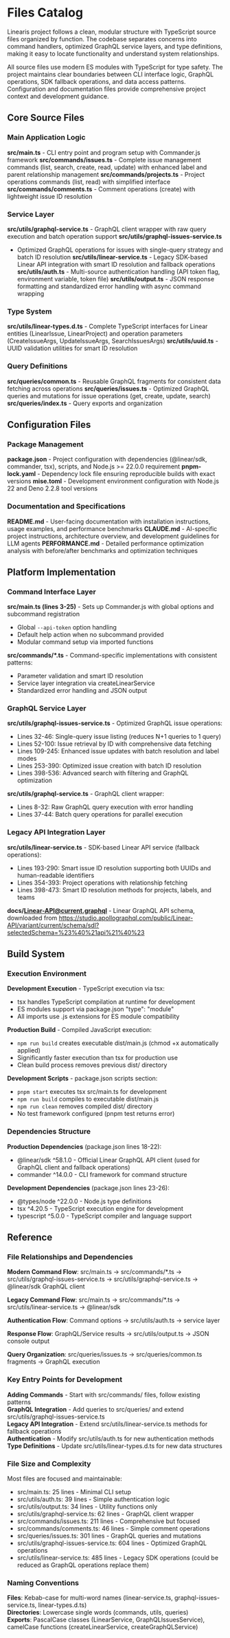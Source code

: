 <!-- Generated: 2025-01-09T12:34:56+00:00 -->

# Files Catalog

Linearis project follows a clean, modular structure with TypeScript
source files organized by function. The codebase separates concerns into command
handlers, optimized GraphQL service layers, and type definitions, making it easy
to locate functionality and understand system relationships.

All source files use modern ES modules with TypeScript for type safety. The
project maintains clear boundaries between CLI interface logic, GraphQL
operations, SDK fallback operations, and data access patterns. Configuration and
documentation files provide comprehensive project context and development
guidance.

## Core Source Files

### Main Application Logic

**src/main.ts** - CLI entry point and program setup with Commander.js framework
**src/commands/issues.ts** - Complete issue management commands (list, search,
create, read, update) with enhanced label and parent relationship management
**src/commands/projects.ts** - Project operations commands (list, read) with
simplified interface **src/commands/comments.ts** - Comment operations (create)
with lightweight issue ID resolution

### Service Layer

**src/utils/graphql-service.ts** - GraphQL client wrapper with raw query
execution and batch operation support **src/utils/graphql-issues-service.ts**

- Optimized GraphQL operations for issues with single-query strategy and batch
  ID resolution **src/utils/linear-service.ts** - Legacy SDK-based Linear API
  integration with smart ID resolution and fallback operations
  **src/utils/auth.ts** - Multi-source authentication handling (API token flag,
  environment variable, token file) **src/utils/output.ts** - JSON response
  formatting and standardized error handling with async command wrapping

### Type System

**src/utils/linear-types.d.ts** - Complete TypeScript interfaces for Linear
entities (LinearIssue, LinearProject) and operation parameters (CreateIssueArgs,
UpdateIssueArgs, SearchIssuesArgs) **src/utils/uuid.ts** - UUID validation
utilities for smart ID resolution

### Query Definitions

**src/queries/common.ts** - Reusable GraphQL fragments for consistent data
fetching across operations **src/queries/issues.ts** - Optimized GraphQL queries
and mutations for issue operations (get, create, update, search)
**src/queries/index.ts** - Query exports and organization

## Configuration Files

### Package Management

**package.json** - Project configuration with dependencies (@linear/sdk,
commander, tsx), scripts, and Node.js >= 22.0.0 requirement **pnpm-lock.yaml** -
Dependency lock file ensuring reproducible builds with exact versions
**mise.toml** - Development environment configuration with Node.js 22 and Deno
2.2.8 tool versions

### Documentation and Specifications

**README.md** - User-facing documentation with installation instructions, usage
examples, and performance benchmarks **CLAUDE.md** - AI-specific project
instructions, architecture overview, and development guidelines for LLM agents
**PERFORMANCE.md** - Detailed performance optimization analysis with
before/after benchmarks and optimization techniques

## Platform Implementation

### Command Interface Layer

**src/main.ts (lines 3-25)** - Sets up Commander.js with global options and
subcommand registration

- Global `--api-token` option handling
- Default help action when no subcommand provided
- Modular command setup via imported functions

**src/commands/*.ts** - Command-specific implementations with consistent
patterns:

- Parameter validation and smart ID resolution
- Service layer integration via createLinearService
- Standardized error handling and JSON output

### GraphQL Service Layer

**src/utils/graphql-issues-service.ts** - Optimized GraphQL issue operations:

- Lines 32-46: Single-query issue listing (reduces N+1 queries to 1 query)
- Lines 52-100: Issue retrieval by ID with comprehensive data fetching
- Lines 109-245: Enhanced issue updates with batch resolution and label modes
- Lines 253-390: Optimized issue creation with batch ID resolution
- Lines 398-536: Advanced search with filtering and GraphQL optimization

**src/utils/graphql-service.ts** - GraphQL client wrapper:

- Lines 8-32: Raw GraphQL query execution with error handling
- Lines 37-44: Batch query operations for parallel execution

### Legacy API Integration Layer

**src/utils/linear-service.ts** - SDK-based Linear API service (fallback
operations):

- Lines 193-290: Smart issue ID resolution supporting both UUIDs and
  human-readable identifiers
- Lines 354-393: Project operations with relationship fetching
- Lines 398-473: Smart ID resolution methods for projects, labels, and teams

**docs/Linear-API@current.graphql** - Linear GraphQL API schema, downloaded from
https://studio.apollographql.com/public/Linear-API/variant/current/schema/sdl?selectedSchema=%23%40%21api%21%40%23

## Build System

### Execution Environment

**Development Execution** - TypeScript execution via tsx:

- tsx handles TypeScript compilation at runtime for development
- ES modules support via package.json "type": "module"
- All imports use .js extensions for ES module compatibility

**Production Build** - Compiled JavaScript execution:

- `npm run build` creates executable dist/main.js (chmod +x automatically
  applied)
- Significantly faster execution than tsx for production use
- Clean build process removes previous dist/ directory

**Development Scripts** - package.json scripts section:

- `pnpm start` executes tsx src/main.ts for development
- `npm run build` compiles to executable dist/main.js
- `npm run clean` removes compiled dist/ directory
- No test framework configured (pnpm test returns error)

### Dependencies Structure

**Production Dependencies** (package.json lines 18-22):

- @linear/sdk ^58.1.0 - Official Linear GraphQL API client (used for GraphQL
  client and fallback operations)
- commander ^14.0.0 - CLI framework for command structure

**Development Dependencies** (package.json lines 23-26):

- @types/node ^22.0.0 - Node.js type definitions
- tsx ^4.20.5 - TypeScript execution engine for development
- typescript ^5.0.0 - TypeScript compiler and language support

## Reference

### File Relationships and Dependencies

**Modern Command Flow**: src/main.ts → src/commands/*.ts →
src/utils/graphql-issues-service.ts → src/utils/graphql-service.ts → @linear/sdk
GraphQL client

**Legacy Command Flow**: src/main.ts → src/commands/*.ts →
src/utils/linear-service.ts → @linear/sdk

**Authentication Flow**: Command options → src/utils/auth.ts → service layer

**Response Flow**: GraphQL/Service results → src/utils/output.ts → JSON console
output

**Query Organization**: src/queries/issues.ts → src/queries/common.ts fragments
→ GraphQL execution

### Key Entry Points for Development

**Adding Commands** - Start with src/commands/ files, follow existing patterns\
**GraphQL Integration** - Add queries to src/queries/ and extend
src/utils/graphql-issues-service.ts\
**Legacy API Integration** - Extend src/utils/linear-service.ts methods for
fallback operations\
**Authentication** - Modify src/utils/auth.ts for new authentication methods\
**Type Definitions** - Update src/utils/linear-types.d.ts for new data
structures

### File Size and Complexity

Most files are focused and maintainable:

- src/main.ts: 25 lines - Minimal CLI setup
- src/utils/auth.ts: 39 lines - Simple authentication logic
- src/utils/output.ts: 34 lines - Utility functions only
- src/utils/graphql-service.ts: 62 lines - GraphQL client wrapper
- src/commands/issues.ts: 211 lines - Comprehensive but focused
- src/commands/comments.ts: 46 lines - Simple comment operations
- src/queries/issues.ts: 301 lines - GraphQL queries and mutations
- src/utils/graphql-issues-service.ts: 604 lines - Optimized GraphQL operations
- src/utils/linear-service.ts: 485 lines - Legacy SDK operations (could be
  reduced as GraphQL operations replace them)

### Naming Conventions

**Files**: Kebab-case for multi-word names (linear-service.ts,
graphql-issues-service.ts, linear-types.d.ts)\
**Directories**: Lowercase single words (commands, utils, queries)\
**Exports**: PascalCase classes (LinearService, GraphQLIssuesService), camelCase
functions (createLinearService, createGraphQLService)
